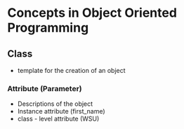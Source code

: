 # Concepts in Object Oriented Programming

## Class

- template for the creation of an object

### Attribute (Parameter)
- Descriptions of the object
- Instance attribute (first_name)
- class - level attribute (WSU)